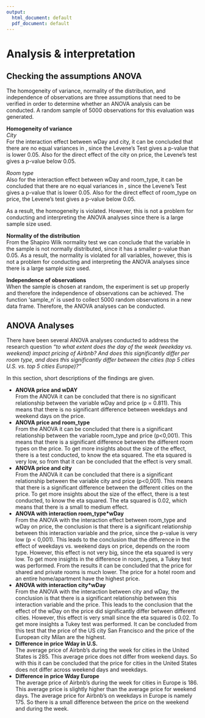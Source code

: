 ```yaml
---
output:
  html_document: default
  pdf_document: default
---
```

# **Analysis & interpretation**

## **Checking the assumptions ANOVA**
The homogeneity of variance, normality of the distribution, and independence of observations are three assumptions that need to be verified in order to determine whether an ANOVA analysis can be conducted. A random sample of 5000 observations for this evaluation was generated. 

**Homogeneity of variance**\
*City*\
For the interaction effect between wDay and city, it can be concluded that there are no equal variances in , since the Levene’s Test gives a p-value that is lower 0.05. Also for the direct effect of the city on price, the Levene’s test gives a p-value below 0.05. 


*Room type*\
Also for the interaction effect between wDay and room_type, it can be concluded that there are no equal variances in , since the Levene’s Test gives a p-value that is lower 0.05. Also for the direct effect of room_type on price, the Levene’s test gives a p-value below 0.05. 

As a result, the homogeneity is violated. However, this is not a problem for conducting and interpreting the ANOVA analyses since there is a large sample size used.

**Normality of the distribution**\
From the Shapiro Wilk normality test we can conclude that the variable in the sample is not normally distributed, since it has a smaller p-value than 0.05. As a result, the normality is violated for all variables, however, this is not a problem for conducting and interpreting the ANOVA analyses since there is a large sample size used.

**Independence of observations**\
When the sample is chosen at random, the experiment is set up properly and therefore the independence of observations can be achieved.  The function ‘sample_n’ is used to collect 5000 random observations in a new data frame. Therefore, the ANOVA analyses can be conducted.

## **ANOVA Analyses**
There have been several ANOVA analyses conducted to address the research question *“to what extent does the day of the week (weekday vs. weekend) impact pricing of Airbnb? And does this significantly differ per room type, and does this significantly differ between the cities (top 5 cities U.S. vs. top 5 cities Europe)?”*

In this section, short descriptions of the findings are given.

- **ANOVA price and wDAY**\
From the ANOVA it can be concluded that there is no significant relationship between the variable wDay and price (p = 0.811). This means that there is no significant difference between weekdays and weekend days on the price. 
- **ANOVA price and room_type**\
From the ANOVA it can be concluded that there is a significant relationship between the variable room_type and price (p<0,001). This means that there is a significant difference between the different room types on the price. To get more insights about the size of the effect, there is a test conducted, to know the eta squared. The eta squared is very low, so from that it can be concluded that the effect is very small. 
- **ANOVA price and city**\
From the ANOVA it can be concluded that there is a significant relationship between the variable city and price (p<0,001). This means that there is a significant difference between the different cities on the price. To get more insights about the size of the effect, there is a test conducted, to know the eta squared. The eta squared is 0.02, which means that there is a small to medium effect.
- **ANOVA with interaction room_type*wDay**\
From the ANOVA with the interaction effect between room_type and wDay on price, the conclusion is that there is a significant relationship between this interaction variable and the price, since the p-value is very low (p < 0,001).  This leads to the conclusion that the difference in the effect of weekdays vs. weekend days on price, depends on the room type. However, this effect is not very big, since the eta squared is very low. To get more insights in the difference in room_types, a Tukey test was performed. From the results it can be concluded that the price for shared and private rooms is much lower. The price for a hotel room and an entire home/apartment have the highest price. 
- **ANOVA with interaction city*wDay**\
From the ANOVA with the interaction between city and wDay, the conclusion is that there is a significant relationship between this interaction variable and the price. This leads to the conclusion that the effect of the wDay on the price did significantly differ between different cities. However, this effect is very small since the eta squared is 0.02. To get more insights a Tukey test was performed. It can be concluded from this test that the price of the US city San Francisco and the price of the European city Milan are the highest. 
- **Difference in price Wday in U.S.**\
The average price of Airbnb’s during the week for cities in the United States is 285. This average price does not differ from weekend days. So with this it can be concluded that the price for cities in the United States does not differ across weekend days and weekdays. 
- **Difference in price Wday Europe**\
The average price of Airbnb’s during the week for cities in Europe is 186. This average price is slightly higher than the average price for weekend days. The average price for Airbnb’s on weekdays in Europe is namely 175. So there is a small difference between the price on the weekend and during the week. 







